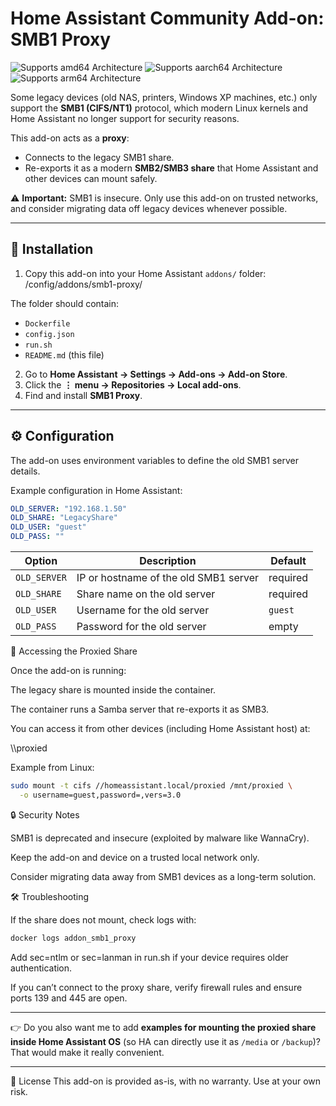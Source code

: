 # Home Assistant Community Add-on: SMB1 Proxy

![Supports amd64 Architecture][amd64-shield]
![Supports aarch64 Architecture][aarch64-shield]
![Supports arm64 Architecture][arm64-shield]

[armhf-shield]: https://img.shields.io/badge/armhf-no-red.svg
[armv7-shield]: https://img.shields.io/badge/armv7-yes-green.svg
[arm64-shield]: https://img.shields.io/badge/arm64-yes-green.svg
[aarch64-shield]: https://img.shields.io/badge/aarch64-yes-green.svg
[amd64-shield]: https://img.shields.io/badge/amd64-yes-green.svg

Some legacy devices (old NAS, printers, Windows XP machines, etc.) only support the **SMB1 (CIFS/NT1)** protocol, which modern Linux kernels and Home Assistant no longer support for security reasons.  

This add-on acts as a **proxy**:
- Connects to the legacy SMB1 share.
- Re-exports it as a modern **SMB2/SMB3 share** that Home Assistant and other devices can mount safely.

⚠️ **Important:** SMB1 is insecure. Only use this add-on on trusted networks, and consider migrating data off legacy devices whenever possible.

---

## 🚀 Installation

1. Copy this add-on into your Home Assistant `addons/` folder: /config/addons/smb1-proxy/

The folder should contain:
- `Dockerfile`
- `config.json`
- `run.sh`
- `README.md` (this file)

2. Go to **Home Assistant → Settings → Add-ons → Add-on Store**.
3. Click the **⋮ menu → Repositories → Local add-ons**.
4. Find and install **SMB1 Proxy**.

---

## ⚙️ Configuration

The add-on uses environment variables to define the old SMB1 server details.

Example configuration in Home Assistant:

```yaml
OLD_SERVER: "192.168.1.50"
OLD_SHARE: "LegacyShare"
OLD_USER: "guest"
OLD_PASS: ""
```

| Option       | Description                           | Default  |
| ------------ | ------------------------------------- | -------- |
| `OLD_SERVER` | IP or hostname of the old SMB1 server | required |
| `OLD_SHARE`  | Share name on the old server          | required |
| `OLD_USER`   | Username for the old server           | `guest`  |
| `OLD_PASS`   | Password for the old server           | empty    |


📂 Accessing the Proxied Share

Once the add-on is running:

The legacy share is mounted inside the container.

The container runs a Samba server that re-exports it as SMB3.

You can access it from other devices (including Home Assistant host) at:

\\<home-assistant-host>\proxied


Example from Linux:
```bash
sudo mount -t cifs //homeassistant.local/proxied /mnt/proxied \
  -o username=guest,password=,vers=3.0
```

🔒 Security Notes

SMB1 is deprecated and insecure (exploited by malware like WannaCry).

Keep the add-on and device on a trusted local network only.

Consider migrating data away from SMB1 devices as a long-term solution.

🛠️ Troubleshooting

If the share does not mount, check logs with:

```bash
docker logs addon_smb1_proxy
```

Add sec=ntlm or sec=lanman in run.sh if your device requires older authentication.

If you can’t connect to the proxy share, verify firewall rules and ensure ports 139 and 445 are open.

---

👉 Do you also want me to add **examples for mounting the proxied share inside Home Assistant OS** (so HA can directly use it as `/media` or `/backup`)? That would make it really convenient.

---

📜 License
This add-on is provided as-is, with no warranty. Use at your own risk.
